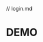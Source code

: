    // login.md
<script setup>
import doc from './login.vue';
import PreviewCode from '@/components/previewCode/previewCode.vue'
</script>
 
# DEMO
 
<login/>
<PreviewCode compName="demo" />